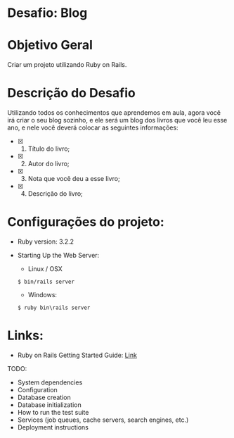# Desafio: Blog

# Objetivo Geral

Criar um projeto utilizando Ruby on Rails.

# Descrição do Desafio

Utilizando todos os conhecimentos que aprendemos em aula, agora você irá criar o seu blog sozinho, e ele será um blog dos livros que você leu esse ano, e nele você deverá colocar as seguintes informações:

- [x] 1. Título do livro;
- [x] 2. Autor do livro;
- [x] 3. Nota que você deu a esse livro;
- [x] 4. Descrição do livro;

# Configurações do projeto:

* Ruby version: 3.2.2

* Starting Up the Web Server:
  - Linux / OSX
  ```shell
  $ bin/rails server
  ```
  - Windows:
  ```shell
  $ ruby bin\rails server
  ```

# Links:

- Ruby on Rails Getting Started Guide: [Link](https://guides.rubyonrails.org/getting_started.html)


TODO:
* System dependencies
* Configuration
* Database creation
* Database initialization
* How to run the test suite
* Services (job queues, cache servers, search engines, etc.)
* Deployment instructions

